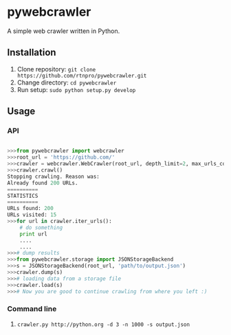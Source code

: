 pywebcrawler
============
A simple web crawler written in Python.

Installation
------------
1. Clone repository: ``git clone https://github.com/rtnpro/pywebcrawler.git``
1. Change directory: ``cd pywebcrawler``
1. Run setup: ``sudo python setup.py develop``

Usage
-----
### API

```python

>>>from pywebcrawler import webcrawler
>>>root_url = 'https://github.com/'
>>>crawler = webcrawler.WebCrawler(root_url, depth_limit=2, max_urls_count=200)
>>>crawler.crawl()
Stopping crawling. Reason was:
Already found 200 URLs.
==========
STATISTICS
==========
URLs found: 200
URLs visited: 15
>>>for url in crawler.iter_urls():
    # do something
    print url
    ....
    ....
>>># dump results
>>>from pywebcrawler.storage import JSONStorageBackend
>>>s = JSONStorageBackend(root_url, 'path/to/output.json')
>>>crawler.dump(s)
>>># loading data from a storage file
>>>crawler.load(s)
>>># Now you are good to continue crawling from where you left :)

```

### Command line

1. ``crawler.py http://python.org -d 3 -n 1000 -s output.json``
